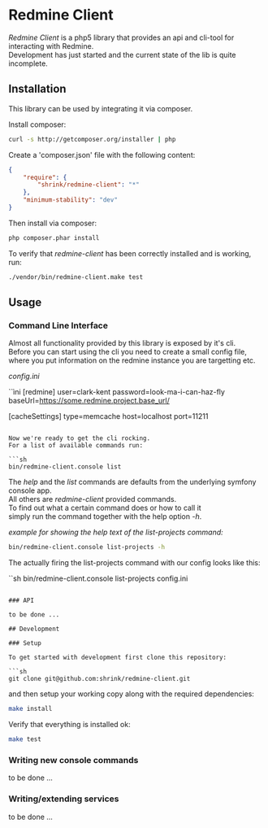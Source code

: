 # Redmine Client 

*Redmine Client* is a php5 library that provides an api and cli-tool for interacting with Redmine.  
Development has just started and the current state of the lib is quite incomplete.  

## Installation

This library can be used by integrating it via composer.

Install composer:

```sh
curl -s http://getcomposer.org/installer | php
```

Create a 'composer.json' file with the following content:

```json
{
    "require": {
        "shrink/redmine-client": "*"
    },
    "minimum-stability": "dev"
}
```

Then install via composer:

```sh
php composer.phar install
```

To verify that *redmine-client* has been correctly installed and is working, run:

```sh
./vendor/bin/redmine-client.make test
```

## Usage

### Command Line Interface

Almost all functionality provided by this library is exposed by it's cli.  
Before you can start using the cli you need to create a small config file,  
where you put information on the redmine instance you are targetting etc.

*config.ini*

``ìni
[redmine]
user=clark-kent
password=look-ma-i-can-haz-fly
baseUrl=https://some.redmine.project.base_url/

[cacheSettings]
type=memcache
host=localhost
port=11211
```

Now we're ready to get the cli rocking.  
For a list of available commands run:

```sh
bin/redmine-client.console list
```

The *help* and the *list* commands are defaults from the underlying symfony console app.  
All others are *redmine-client* provided commands.  
To find out what a certain command does or how to call it  
simply run the command together with the help option *-h*.

*example for showing the help text of the list-projects command:*
```sh
bin/redmine-client.console list-projects -h
```

The actually firing the list-projects command with our config looks like this:

``sh
bin/redmine-client.console list-projects config.ini
```

### API

to be done ...

## Development

### Setup

To get started with development first clone this repository:

```sh
git clone git@github.com:shrink/redmine-client.git
```

and then setup your working copy along with the required dependencies:

```sh
make install
```

Verify that everything is installed ok:

```sh
make test
```

### Writing new console commands

to be done ...

### Writing/extending services

to be done ...
